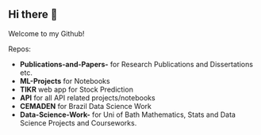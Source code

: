 ## Hi there 👋
Welcome to my Github! 

Repos:
- **Publications-and-Papers-** for Research Publications and Dissertations etc.
- **ML-Projects** for Notebooks 
- **TIKR** web app for Stock Prediction
- **API** for all API related projects/notebooks
- **CEMADEN** for Brazil Data Science Work
- **Data-Science-Work-** for Uni of Bath Mathematics, Stats and Data Science Projects and Courseworks.

<!--
**nhowley72/nhowley72** is a ✨ _special_ ✨ repository because its `README.md` (this file) appears on your GitHub profile.

Here are some ideas to get you started:

- 🔭 I’m currently working on ...
- 🌱 I’m currently learning ...
- 👯 I’m looking to collaborate on ...
- 🤔 I’m looking for help with ...
- 💬 Ask me about ...
- 📫 How to reach me: ...
- 😄 Pronouns: ...
- ⚡ Fun fact: ...
-->
